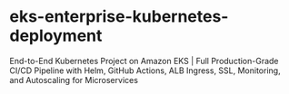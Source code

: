 # eks-enterprise-kubernetes-deployment
End-to-End Kubernetes Project on Amazon EKS | Full Production-Grade CI/CD Pipeline with Helm, GitHub Actions, ALB Ingress, SSL, Monitoring, and Autoscaling for Microservices
